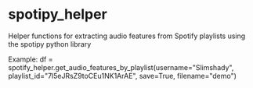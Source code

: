 # spotipy_helper
Helper functions for extracting audio features from Spotify playlists using the spotipy python library

Example: 
df = spotify_helper.get_audio_features_by_playlist(username="Slimshady", playlist_id="7l5eJRsZ9toCEu1NK1ArAE", save=True, filename="demo") 
